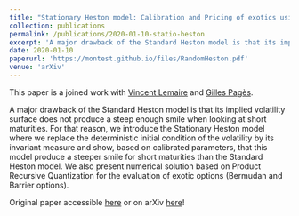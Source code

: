 ```yaml
---
title: "Stationary Heston model: Calibration and Pricing of exotics using Product Recursive Quantization"
collection: publications
permalink: /publications/2020-01-10-statio-heston
excerpt: 'A major drawback of the Standard Heston model is that its implied volatility surface does not produce a steep enough smile when looking at short maturities. For that reason, we introduce the Stationary Heston model where we replace the deterministic initial condition of the volatility by its invariant measure and show, based on calibrated parameters, that this model produce a steeper smile for short maturities than the Standard Heston model. We also present numerical solution based on Product Recursive Quantization for the evaluation of exotic options (Bermudan and Barrier options).'
date: 2020-01-10
paperurl: 'https://montest.github.io/files/RandomHeston.pdf'
venue: 'arXiv'
---
```


This paper is a joined work with [Vincent Lemaire](https://www.lpsm.paris/pageperso/lemaire/) and [Gilles Pagès](http://www.lpsm.paris/dw/doku.php?id=users:pages:index).

A major drawback of the Standard Heston model is that its implied volatility surface does not produce a steep enough smile when looking at short maturities. For that reason, we introduce the Stationary Heston model where we replace the deterministic initial condition of the volatility by its invariant measure and show, based on calibrated parameters, that this model produce a steeper smile for short maturities than the Standard Heston model. We also present numerical solution based on Product Recursive Quantization for the evaluation of exotic options (Bermudan and Barrier options).

Original paper accessible [here](https://montest.github.io/files/RandomHeston.pdf) or on arXiv [here](https://arxiv.org/abs/2001.03101)!
